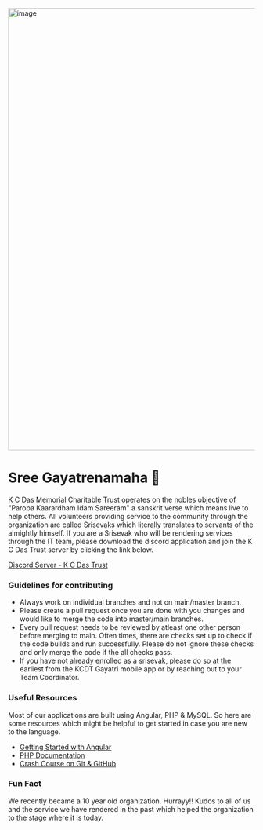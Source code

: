 <img width="901" alt="image" src="https://user-images.githubusercontent.com/20108695/168032522-6f2c68a9-0532-446e-ac60-2985a1b65ce9.png">

# Sree Gayatrenamaha 🙏

K C Das Memorial Charitable Trust operates on the nobles objective of "Paropa Kaarardham Idam Sareeram" a sanskrit verse which means live to help others. All volunteers providing service to the community through the organization are called Srisevaks which literally translates to servants of the almightly himself. If you are a Srisevak who will be rendering services through the IT team, please download the discord application and join the K C Das Trust server by clicking the link below.

[Discord Server - K C Das Trust](https://discord.gg/HVhh7hjf)

### Guidelines for contributing
- Always work on individual branches and not on main/master branch.
- Please create a pull request once you are done with you changes and would like to merge the code into master/main branches.
- Every pull request needs to be reviewed by atleast one other person before merging to main. Often times, there are checks set up to check if the code builds and run successfully. Please do not ignore these checks and only merge the code if the all checks pass.
- If you have not already enrolled as a srisevak, please do so at the earliest from the KCDT Gayatri mobile app or by reaching out to your Team Coordinator.

### Useful Resources
Most of our applications are built using Angular, PHP & MySQL. So here are some resources which might be helpful to get started in case you are new to the language.
- [Getting Started with Angular](https://angular.io/guide/what-is-angular)
- [PHP Documentation](https://www.php.net/docs.php)
- [Crash Course on Git & GitHub](https://youtu.be/SWYqp7iY_Tc)

### Fun Fact
We recently became a 10 year old organization. Hurrayy!!
Kudos to all of us and the service we have rendered in the past which helped the organization to the stage where it is today.

<!--

**Here are some ideas to get you started:**

🙋‍♀️ A short introduction - what is your organization all about?
🌈 Contribution guidelines - how can the community get involved?
👩‍💻 Useful resources - where can the community find your docs? Is there anything else the community should know?
🍿 Fun facts - what does your team eat for breakfast?
🧙 Remember, you can do mighty things with the power of [Markdown](https://docs.github.com/github/writing-on-github/getting-started-with-writing-and-formatting-on-github/basic-writing-and-formatting-syntax)
-->
